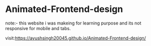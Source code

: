 ﻿# Animated-Frontend-design
note:- this website i was makeing for learning purpose and its not responsive for mobile and tabs.

visit:https://ayushsingh20045.github.io/Animated-Frontend-design/
